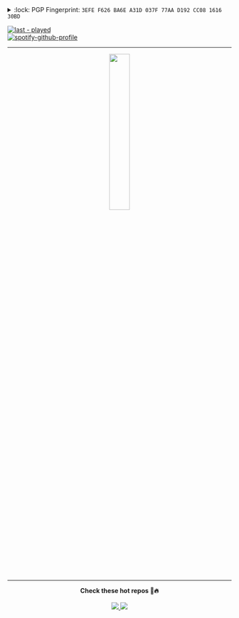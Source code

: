<details>
<summary>:lock: PGP Fingerprint: <code>3EFE F626 BA6E A31D 037F 77AA D192 CC08 1616 30BD</code></summary>

```
-----BEGIN PGP PUBLIC KEY BLOCK-----
KeyID: D192CC08161630BD

mQINBGMXmXEBEACoxh0uhXJ/NA40iGiOYNob+IHU4/Ll1CBcNJHtDAjOiH7FaOzu
HMxkuEsS49KLojUX9jkHAMutdV2e7pI+HEwWnS4VwNsP0p80Da7sZP7yZ/GWHCeW
ft1tZ9HfP8oxtN4zliCsTejQElHQGfKJSOGxsDtGa8J9Oys8PBZETWVXrzIiYIdY
VRYEN3kVyO4xpIzo7OnyfNPUezIVReN4xnj6X7oo145c/Ocg0ON3hmMbB/QhbTSQ
3diDa5SpagtidLE/MCjnCDAdIlG+5ZSMIrglPs2oLvQ7iiiVyTOSZ3qq9bXiCV6C
sXs04S0AnnLPN+PvPIyy3PU/OM0TUMNS1Oo2I1cUZ6KlfmO0dYtpXPyiG8bsfdNT
fRDoP8TXtjIL51gUaL8wjw77EhsoZ8UTz5cVRWY2A3DO/K2l+htho2TRubso9Oez
daoXRpz3h1PKa2qbDL2iYD6KccXfM+AR2yEHI6cF34CEnHaemr3KAs+SaM38aXwx
aCkBMaZa96W4bvQJRCVUVIbwcO1etrOGja4LP3OS/FPjnlm1F2aOQchOPGBr3MM+
LjNJwvQOvdQ7uSnLJ/oHCGAiRPVZlwOnJWdcEk32izk92TljKIYVNwZG8rhWLNQk
R7QPPHqVQlj9c3yyqcOzj/1SUlJ7GzAgC0wHmOSiSRLWV1DKCWQMd/IDWwARAQAB
tB5Ed2kgU2lzd2FudG8gKGdpdCkgPG1lQGR3MS5pbz6JAk4EEwEKADgWIQQ+/vYm
um6jHQN/d6rRkswIFhYwvQUCYxeZcQIbAwULCQgHAgYVCgkICwIEFgIDAQIeAQIX
gAAKCRDRkswIFhYwvUtBD/9PLtBzMaV7uoHaNannXyVgg8d6LzePTr+EpEHSYpqS
icU335rGs24kDOIQbVOl5l7dE/EnOPp7AYF5xHr/eGqgYrTuwBMuvwdBNFSBejJs
00raFRwZMd1PA3MTIhBfypg2lDdKrbkilsrZBjaWcLX0Es6NN62f15Ff0eyt1KSE
Gwkt2OTrKdYC+6Gj3LRm46jY5ACIgpoxxk9Y/HHALK4+wY/zn3LKf88Kj5iavidA
y8MhAV0bJBrZGPhPuNwvI98W1neNU9Gh2y0bvgxFbs/YizsOHl5K0wBxrPFQxUYy
QO+yeB3NpGUD0e66GsR3cWx7fmjNkq9syzOa5dYmwlr/7+R8KHzM76xdPbchuuYV
7HzhS2pRLyOKWPHaGypyEj5AmW3y6WovyPm+Ru/Fnlr2fS/zKvMuWIHOcmHLu8aK
AQ2SZ29Jb4YHE9oVW9wsMLeaFVd+0+b8gFpKMy2sh3CYujRzTVFG0IlgrPJxGy7O
6V5XaAqGI777JTwdcPzIsNgepMQN5OEqQlHWfFAyR7kw4Smqo6yN3O9kYqafCBE1
1wyOMhFY1CDbgrblQrFuLnSYjnGNeucHx6FX3jjEe4Wm6H/Ul/4MoPJpbgDolLcl
CICNMpTS36xyBwhETOqP0XjQG8yBra5ZG9zY3tIYz6mKESlEa2LlaRpnVOFi2fOY
frkCDQRjF5lxARAAobVmjg87F7JuJFVMN+Fm+4BVUb9XNsmbkBHlNoBsyKrSaGp2
gxi1eUsCVnarJ0fO6rFrz2tvBFic9hfU7pIaKNATs4bK8hO3reU18Z/xPUWlQU97
tYckMyGBv97HQ1Brb45p4g6aFCtQB48rW2E7XFI4CAm6GxfWD9sVKp4jypJHoZl1
5wilTsGK44bYOHnakQo4NVmynKbRt+1/4CsW2BxTwklWp4K9jtgSUigV8GE6yDIy
FAliSrLZAZUNkoMYTpMp3R6q9ECWBN4VRV2nQyUae+WyEUQOfvQ7jW9J6xGU1fOy
Y0HjSQt4t6OucZtrt4LyrAA7+Z0B4BAno69OgiY5NPf/BbfGs8WnLCMY36EK1FIy
LY/nWRIgf258fLo5Bbd/gzNNfoz7Bh3gQ/0mJfcRceyKIsEG9pHjbelxMZ2LmgsC
RTdAs5+NuEbKWujM+5CgSML72qQ2KEXJxCf2EyjwAHkGDiUAT44Y/zqGNfhZHJnO
V49uut+YCKB+MUdtAHE5viM5KgUgqznBj+7wwDX88BeWcJAPxVXEkrs2mIQXnCyS
vr8eW2aKuPPyYGB02AgLi1OLX9Xd75BVwCPoNgcR01nU9PHReAag0HDdzDl7kMag
3C9r3z8Q+JQJm1RYEmrwdI4CB+l4IaQEAbkgldJjfTbnKVV1nHiH9D+Vc2UAEQEA
AYkCNgQYAQoAIBYhBD7+9ia6bqMdA393qtGSzAgWFjC9BQJjF5lxAhsMAAoJENGS
zAgWFjC9160QAJbzlSCyIf0zfdjgnwZ9JqOon7oB0hKTJg9vqjAZtXDohWW2hDRC
b3vp/ij2nEmAFAbNn4Ut7nmkGIjBAcxXiWLfL4oavkLQ5bQbxQ0E3R7VBTUB2dga
Msd51NOVV+yWA/ueNNvkunZ0W9xsxJgOhQRILG2RjjCcQ2bFvHeOhN5U42lhqSJo
+CNdUfGMRBPggRtjsPP1hhMKICkjiezCqz7G4GvfoStM7fig0DU1cUV7jwdMMnSX
0yiYTwXjOCOh+KlDAiGyIcBtD+sj8S27rtONHTWyhr7AoNDplNtVwCtchDxflvkN
6ly6C3sgsZyKJW1hjLvQuUCnIJDIS9H0LpXOKd3QIATe4VyQtvZlZwefI3NDhqqG
O1lXkY91nLslmTTV45Yc5MhKydWRNv/DvJM+7GEiCQijrcahCLHLbPGJcZf/SIcH
aGvNjdsfWytVePcOORXU4JyWh1tbDF4p3D7Gc0OMvFFTYzOoAAxKdVzZomv5mGD5
/AeQs5IZoWad765WLEtIsBn5n+aR/HZirEIldyRSACEHwXn1hxs/0dBE2aCH4/Ry
0SgmNd+OLrhz0Vi4/j9jnU0IxCa44HH/58xgiIB52qxD2TkyC/NasWGHdlKlYANw
uDU6cbA4HflnGe2Zkt2PMXSitj4PsDUc8rUVNfyCBfj/mz/YjVMtVmcX
=ks+t

              .__....._             _.....__,
               .": o :':         ;': o :".
               `. `-' .'.       .'. `-' .'
                  `---'             `---'
   
       _...----...      ...   ...      ...----..._
    .-'__..-""'----    `.  `"`  .'    ----'""-..__`-.
   '.-'   _.--"""'       `-._.-'       '"""--._   `-.`
   '  .-"'                  :                  `"-.  `
     '   `.              _.'"'._              .'   `
           `.       ,.-'"       "'-.,       .'
             `.                           .'
               `-._                   _.-'
                   `"'--...___...--'"`

-----END PGP PUBLIC KEY BLOCK-----
```
</details>

[![last - played](https://img.shields.io/badge/last-played-2ea44f?logo=spotify)](https://spotify-github-profile.vercel.app/api/view?uid=jp55czt2a9gy4tnhufh9qdza4&redirect=true)<br>
[![spotify-github-profile](https://spotify-github-profile.vercel.app/api/view?uid=jp55czt2a9gy4tnhufh9qdza4&cover_image=true&theme=natemoo-re&show_offline=false&background_color=000000&interchange=false&bar_color=53b14f&bar_color_cover=false)](https://spotify-github-profile.vercel.app/api/view?uid=jp55czt2a9gy4tnhufh9qdza4&redirect=true)

---

<p align="center">
  <a href="#"><img src="https://pbs.twimg.com/media/FpWfy4yXoAEHy1I?format=jpg&name=large" width="30%"></a>
</p>

---

<p align="center">
  <b>Check these hot repos 🥵‎️‍🔥</b><br><br>
  <a href="https://github.com/kitabisa/teler-waf">
    <img src="https://github-readme-stats.vercel.app/api/pin/?username=kitabisa&repo=teler-waf&theme=transparent">
  </a>
  <a href="https://github.com/kitabisa/mubeng">
    <img src="https://github-readme-stats.vercel.app/api/pin/?username=kitabisa&repo=mubeng&theme=transparent">
  </a>
</p>
